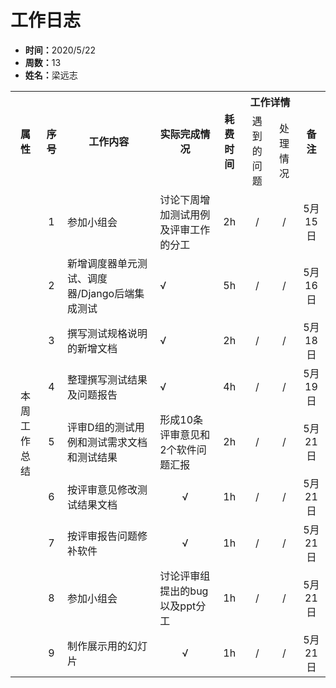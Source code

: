 <h1>工作日志</h1>
<ul>
    <li><strong>时间：</strong>2020/5/22</li>
    <li><strong>周数：</strong>13</li>
    <li><strong>姓名：</strong>梁远志</li>
</ul>
<table style="text-align:center">
  <tr>
    <th rowspan="2">属性</th>
    <th rowspan="2">序号</th>
    <th rowspan="2">工作内容</th>
    <th rowspan="2">实际完成情况</th>
    <th rowspan="2">耗费时间</th>
    <th colspan="2">工作详情</th>
    <th rowspan="2">备注</th>
  </tr>
  <tr>
    <td>遇到的问题</td>
    <td>处理情况</td>
  </tr>
  <tr>
    <td rowspan="9">本周工作总结</td>
    <td>1</td>
    <td style="text-align:left">参加小组会</td>
    <td style="text-align:left">讨论下周增加测试用例及评审工作的分工</td>
    <td>2h</td>
    <td>/</td>
    <td>/</td>
    <td>5月15日</td>
  </tr>
  <tr>
    <td>2</td>
    <td style="text-align:left">新增调度器单元测试、调度器/Django后端集成测试</td>
    <td style="text-align:left">√</td>
    <td>5h</td>
    <td>/</td>
    <td>/</td>
    <td>5月16日</td>
  </tr>
  <tr>
    <td>3</td>
    <td style="text-align:left">撰写测试规格说明的新增文档</td>
    <td style="text-align:left">√</td>
    <td>2h</td>
    <td>/</td>
    <td>/</td>
    <td>5月18日</td>
  </tr>
  <tr>
    <td>4</td>
    <td style="text-align:left">整理撰写测试结果及问题报告</td>
    <td style="text-align:left">√</td>
    <td>4h</td>
    <td>/</td>
    <td>/</td>
    <td>5月19日</td>
  </tr>
  <tr>
    <td>5</td>
    <td style="text-align:left">评审D组的测试用例和测试需求文档和测试结果</td>
    <td style="text-align:left">形成10条评审意见和2个软件问题汇报</td>
    <td>2h</td>
    <td>/</td>
    <td>/</td>
    <td>5月21日</td>
  </tr>
  <tr>
    <td>6</td>
    <td style="text-align:left">按评审意见修改测试结果文档</td>
    <td>√</td>
    <td>1h</td>
    <td>/</td>
    <td>/</td>
    <td>5月21日</td>
  </tr>
  <tr>
    <td>7</td>
    <td style="text-align:left">按评审报告问题修补软件</td>
    <td>√</td>
    <td>1h</td>
    <td>/</td>
    <td>/</td>
    <td>5月21日</td>
  </tr>
  <tr>
    <td>8</td>
    <td style="text-align:left">参加小组会</td>
    <td style="text-align:left">讨论评审组提出的bug以及ppt分工</td>
    <td>1h</td>
    <td>/</td>
    <td>/</td>
    <td>5月21日</td>
  </tr>
  <tr>
    <td>9</td>
    <td style="text-align:left">制作展示用的幻灯片</td>
    <td>√</td>
    <td>1h</td>
    <td>/</td>
    <td>/</td>
    <td>5月21日</td>
  </tr>
</table>
